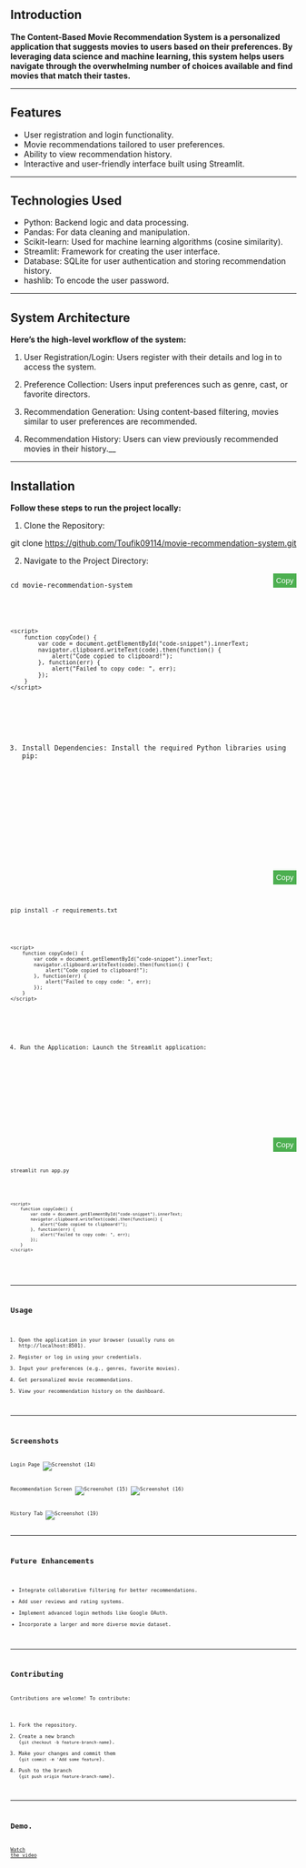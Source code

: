 ## Introduction
__The Content-Based Movie Recommendation System is a personalized application that suggests movies to users based on their preferences. By leveraging data science and machine learning, this system helps users navigate through the overwhelming number of choices available and find movies that match their tastes.__

***

## Features
* User registration and login functionality.
* Movie recommendations tailored to user preferences.
* Ability to view recommendation history.
* Interactive and user-friendly interface built using Streamlit.

***

## Technologies Used
* Python: Backend logic and data processing.
* Pandas: For data cleaning and manipulation.
* Scikit-learn: Used for machine learning algorithms (cosine similarity).
* Streamlit: Framework for creating the user interface.
* Database: SQLite for user authentication and storing recommendation history.
* hashlib: To encode the user password.

***

## System Architecture
__Here’s the high-level workflow of the system:__

1. User Registration/Login:
Users register with their details and log in to access the system.

2. Preference Collection:
Users input preferences such as genre, cast, or favorite directors.

3. Recommendation Generation:
Using content-based filtering, movies similar to user preferences are recommended.

4. Recommendation History:
Users can view previously recommended movies in their history.__

***

## Installation
__Follow these steps to run the project locally:__

1. Clone the Repository:

git clone https://github.com/Toufik09114/movie-recommendation-system.git


2. Navigate to the Project Directory:
<!DOCTYPE html>
<html lang="en">
<head>
    <meta charset="UTF-8">
    <meta name="viewport" content="width=device-width, initial-scale=1.0">
    <title>Code Snippet with Copy Button</title>
    <style>
        .code-container {
            position: relative;
        }
        .copy-button {
            position: absolute;
            top: 0;
            right: 0;
            padding: 5px;
            background-color: #4CAF50;
            color: white;
            border: none;
            cursor: pointer;
        }
    </style>
</head>
<body>
    <div class="code-container">
        <button class="copy-button" onclick="copyCode()">Copy</button>
        <pre><code id="code-snippet">
cd movie-recommendation-system
    </div>

    <script>
        function copyCode() {
            var code = document.getElementById("code-snippet").innerText;
            navigator.clipboard.writeText(code).then(function() {
                alert("Code copied to clipboard!");
            }, function(err) {
                alert("Failed to copy code: ", err);
            });
        }
    </script>
</body>
</html>


3. Install Dependencies: Install the required Python libraries using pip:
<!DOCTYPE html>
<html lang="en">
<head>
    <meta charset="UTF-8">
    <meta name="viewport" content="width=device-width, initial-scale=1.0">
    <title>Code Snippet with Copy Button</title>
    <style>
        .code-container {
            position: relative;
        }
        .copy-button {
            position: absolute;
            top: 0;
            right: 0;
            padding: 5px;
            background-color: #4CAF50;
            color: white;
            border: none;
            cursor: pointer;
        }
    </style>
</head>
<body>
    <div class="code-container">
        <button class="copy-button" onclick="copyCode()">Copy</button>
        <pre><code id="code-snippet">
pip install -r requirements.txt
    </div>

    <script>
        function copyCode() {
            var code = document.getElementById("code-snippet").innerText;
            navigator.clipboard.writeText(code).then(function() {
                alert("Code copied to clipboard!");
            }, function(err) {
                alert("Failed to copy code: ", err);
            });
        }
    </script>
</body>
</html>


4. Run the Application: Launch the Streamlit application:
<!DOCTYPE html>
<html lang="en">
<head>
    <meta charset="UTF-8">
    <meta name="viewport" content="width=device-width, initial-scale=1.0">
    <title>Code Snippet with Copy Button</title>
    <style>
        .code-container {
            position: relative;
        }
        .copy-button {
            position: absolute;
            top: 0;
            right: 0;
            padding: 5px;
            background-color: #4CAF50;
            color: white;
            border: none;
            cursor: pointer;
        }
    </style>
</head>
<body>
    <div class="code-container">
        <button class="copy-button" onclick="copyCode()">Copy</button>
        <pre><code id="code-snippet">
streamlit run app.py
    </div>

    <script>
        function copyCode() {
            var code = document.getElementById("code-snippet").innerText;
            navigator.clipboard.writeText(code).then(function() {
                alert("Code copied to clipboard!");
            }, function(err) {
                alert("Failed to copy code: ", err);
            });
        }
    </script>
</body>
</html>

***

## Usage
1. Open the application in your browser (usually runs on http://localhost:8501).
2. Register or log in using your credentials.
3. Input your preferences (e.g., genres, favorite movies).
4. Get personalized movie recommendations.
5. View your recommendation history on the dashboard.

***

## Screenshots
Login Page
![Screenshot (14)](https://github.com/user-attachments/assets/4c9bef43-bd0d-4073-ad7d-c4b0b4565b0c)


Recommendation Screen
![Screenshot (15)](https://github.com/user-attachments/assets/0d3c7ca6-a3c8-4f5a-92f2-9b58109a6565)
![Screenshot (16)](https://github.com/user-attachments/assets/3a437284-c04b-4258-9293-5f9c05571c14)



History Tab
![Screenshot (19)](https://github.com/user-attachments/assets/98fa9ca6-ea5d-4a44-b41e-7de7d1ae2371)

***

## Future Enhancements
* Integrate collaborative filtering for better recommendations.
* Add user reviews and rating systems.
* Implement advanced login methods like Google OAuth.
* Incorporate a larger and more diverse movie dataset.

***

## Contributing
Contributions are welcome! To contribute:

1. Fork the repository.
2. Create a new branch (`git checkout -b feature-branch-name`).
3. Make your changes and commit them (`git commit -m 'Add some feature`).
4. Push to the branch (`git push origin feature-branch-name`).

***

## Demo.
[Watch the video](https://github.com/Toufik09114/movie_recommender_system/blob/main/movie_recommendation_video.mp4)
